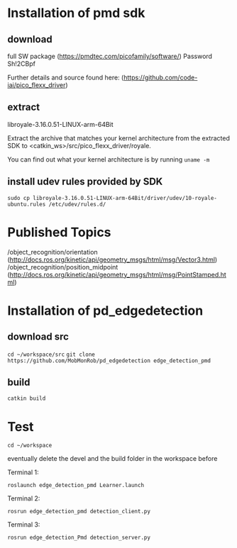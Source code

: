 # Installation of pmd sdk

## download 
full SW package (https://pmdtec.com/picofamily/software/) Password Sh!2CBpf

Further details and source found here: (https://github.com/code-iai/pico_flexx_driver)

## extract
  libroyale-3.16.0.51-LINUX-arm-64Bit
  
  Extract the archive that matches your kernel architecture from the extracted SDK to 
  <catkin_ws>/src/pico_flexx_driver/royale. 
  
  You can find out what your kernel architecture is by running 
  ```uname -m```

## install udev rules provided by SDK
```cd royale
sudo cp libroyale-3.16.0.51-LINUX-arm-64Bit/driver/udev/10-royale-ubuntu.rules /etc/udev/rules.d/
```

# Published Topics

/object_recognition/orientation (http://docs.ros.org/kinetic/api/geometry_msgs/html/msg/Vector3.html)
/object_recognition/position_midpoint (http://docs.ros.org/kinetic/api/geometry_msgs/html/msg/PointStamped.html)

# Installation of pd_edgedetection

## download src

```cd ~/workspace/src```
```git clone https://github.com/MobMonRob/pd_edgedetection edge_detection_pmd```

## build 
```catkin build```

# Test

```cd ~/workspace```

eventually delete the devel and the build folder in the workspace before

Terminal 1:

```roslaunch edge_detection_pmd Learner.launch```
 
Terminal 2:

```rosrun edge_detection_pmd detection_client.py```
 
Terminal 3:

```rosrun edge_detection_Pmd detection_server.py```
